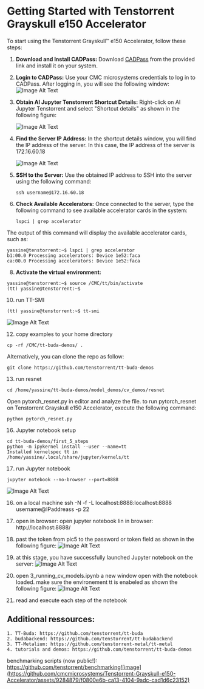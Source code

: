 # Getting Started with Tenstorrent Grayskull e150 Accelerator
To start using the Tenstorrent Grayskull™ e150 Accelerator, follow these steps:
1. **Download and Install CADPass:**
   Download [CADPass](https://www.cmc.ca/cadpass/) from the provided link and install it on your system.
   
2. **Login to CADPass:**
   Use your CMC microsystems credentials to log in to CADPass. After logging in, you will see the following window:
   ![Image Alt Text](https://github.com/cmcmicrosystems/Tenstorrent-Grayskull-e150-Accelerator/blob/main/images/0.png)
   
3. **Obtain AI Jupyter Tenstorrent Shortcut Details:**
   Right-click on AI Jupyter Tenstorrent and select "Shortcut details" as shown in the following figure:

   ![Image Alt Text](https://github.com/cmcmicrosystems/Tenstorrent-Grayskull-e150-Accelerator/blob/main/images/12.png)
   
4. **Find the Server IP Address:**
   In the shortcut details window, you will find the IP address of the server. In this case, the IP address of the server is 172.16.60.18

   ![Image Alt Text](https://github.com/cmcmicrosystems/Tenstorrent-Grayskull-e150-Accelerator/blob/main/images/3.png)
   
6. **SSH to the Server:**
   Use the obtained IP address to SSH into the server using the following command:
   ```
   ssh username@172.16.60.18                     
   ```
7. **Check Available Accelerators:**
Once connected to the server, type the following command to see available accelerator cards in the system:
   ```
   lspci | grep accelerator
   ```
The output of this command will display the available accelerator cards, such as:
   ```
   yassine@tenstorrent:~$ lspci | grep accelerator
b1:00.0 Processing accelerators: Device 1e52:faca
ca:00.0 Processing accelerators: Device 1e52:faca
   ```
8. **Activate the virtual environment:**
``` 
yassine@tenstorrent:~$ source /CMC/tt/bin/activate
(tt) yassine@tenstorrent:~$
```
10. run TT-SMI
```
(tt) yassine@tenstorrent:~$ tt-smi
```

![Image Alt Text](https://github.com/cmcmicrosystems/Tenstorrent-Grayskull-e150-Accelerator/blob/main/images/4.png)

12. copy examples to your home directory
```
cp -rf /CMC/tt-buda-demos/ .
```
Alternatively, you can clone the repo as follow:
```
git clone https://github.com/tenstorrent/tt-buda-demos
```
13. run resnet
``` 
cd /home/yassine/tt-buda-demos/model_demos/cv_demos/resnet
```
Open pytorch_resnet.py in editor and analyze the file. to run pytorch_resnet on Tenstorrent Grayskull e150 Accelerator, execute the following command:
```
python pytorch_resnet.py
```


16. Jupyter notebook setup
```
cd tt-buda-demos/first_5_steps
python -m ipykernel install --user --name=tt
Installed kernelspec tt in /home/yassine/.local/share/jupyter/kernels/tt
```

17. run Jupyter notebook
```
jupyter notebook --no-browser --port=8888
```

![Image Alt Text](https://github.com/cmcmicrosystems/Tenstorrent-Grayskull-e150-Accelerator/blob/main/images/5.png)



16. on a local machine
ssh -N -f -L localhost:8888:localhost:8888 username@IPaddreass -p 22

17. open in browser:
open jupyter notebook lin in browser:
http://localhost:8888/


17. past the token from pic5 to the password or token field as shown in the following figure:
![Image Alt Text](https://github.com/cmcmicrosystems/Tenstorrent-Grayskull-e150-Accelerator/blob/main/images/6.png)



18. at this stage, you have successfully launched Jupyter notebook on the server:
![Image Alt Text](https://github.com/cmcmicrosystems/Tenstorrent-Grayskull-e150-Accelerator/blob/main/images/7.png)


 
19. open 3_running_cv_models.ipynb
a new window open with the notebook loaded. make sure the environement tt is enabeled as shown the following figure:
![Image Alt Text](https://github.com/cmcmicrosystems/Tenstorrent-Grayskull-e150-Accelerator/blob/main/images/8.png)

21. read and execute each step of the notebook 

## Additional ressources:
	1. TT-Buda: https://github.com/tenstorrent/tt-buda
	2. budabackend: https://github.com/tenstorrent/tt-budabackend
	3. TT-Metalium: https://github.com/tenstorrent-metal/tt-metal
	4. tutorials and demos: https://github.com/tenstorrent/tt-buda-demos
benchmarking scripts (now public!): https://github.com/tenstorrent/benchmarking![image](https://github.com/cmcmicrosystems/Tenstorrent-Grayskull-e150-Accelerator/assets/9284879/f0800e6b-ca13-4104-9adc-cad1d6c23152)

